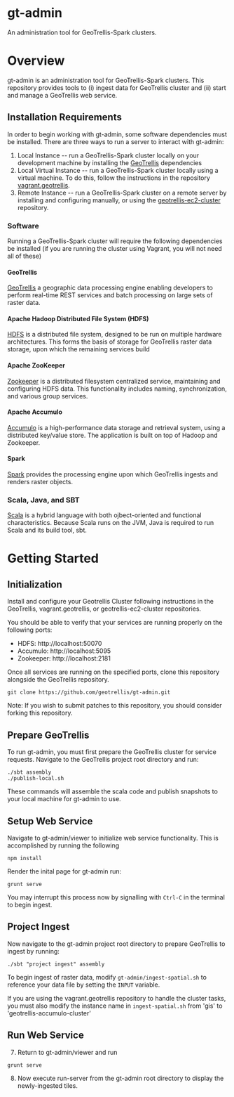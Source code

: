 # gt-admin
An administration tool for GeoTrellis-Spark clusters.

# Overview
gt-admin is an administration tool for GeoTrellis-Spark clusters. This repository provides tools to (i) ingest data for GeoTrellis cluster and (ii) start and manage a GeoTrellis web service. 

## Installation Requirements
In order to begin working with gt-admin, some software dependencies must be installed. There are three ways to run a server to interact with gt-admin:

  1. Local Instance -- run a GeoTrellis-Spark cluster locally on your development machine by installing the [GeoTrellis](https://github.com/geotrellis/geotrellis) dependencies
  2. Local Virtual Instance -- run a GeoTrellis-Spark cluster locally using a virtual machine. To do this, follow the instructions in the repository [vagrant.geotrellis](https://github.com/geotrellis/vagrant.geotrellis).
  3. Remote Instance -- run a GeoTrellis-Spark cluster on a remote server by installing and configuring manually, or using the [geotrellis-ec2-cluster](https://github.com/geotrellis/geotrellis-ec2-cluster) repository.

### Software
Running a GeoTrellis-Spark cluster will require the following dependencies be installed (if you are running the cluster using Vagrant, you will not need all of these)

#### GeoTrellis
[GeoTrellis](http://geotrellis.io/) a geographic data processing engine enabling developers to perform real-time REST services and batch processing on large sets of raster data.

#### Apache Hadoop Distributed File System (HDFS)
[HDFS](https://hadoop.apache.org/docs/stable/hadoop-project-dist/hadoop-hdfs/HdfsUserGuide.html) is a distributed file system, designed to be run on multiple hardware architectures. This forms the basis of storage for GeoTrellis raster data storage, upon which the remaining services build

#### Apache ZooKeeper
[Zookeeper](http://zookeeper.apache.org/) is a distributed filesystem centralized service, maintaining and configuring HDFS data. This functionality includes naming, synchronization, and various group services.

#### Apache Accumulo
[Accumulo](https://accumulo.apache.org) is a high-performance data storage and retrieval system, using a distributed key/value store. The application is built on top of Hadoop and Zookeeper.

#### Spark
[Spark](http://spark.apache.org/) provides the processing engine upon which GeoTrellis ingests and renders raster objects.

### Scala, Java, and SBT
[Scala](http://scala-lang.org) is a hybrid language with both ojbect-oriented and functional characteristics. Because Scala runs on the JVM, Java is required to run Scala and its build tool, sbt. 

# Getting Started

## Initialization

Install and configure your Geotrellis Cluster following instructions in the GeoTrellis, vagrant.geotrellis, or geotrellis-ec2-cluster repositories.

You should be able to verify that your services are running properly on the following ports:
  * HDFS: http://localhost:50070
  * Accumulo: http://localhost:5095
  * Zookeeper: http://localhost:2181
  
Once all services are running on the specified ports, clone this repository alongside the GeoTrellis repository.
     
`git clone https://github.com/geotrellis/gt-admin.git`

Note: If you wish to submit patches to this repository, you should consider forking this repository.

## Prepare GeoTrellis

To run gt-admin, you must first prepare the GeoTrellis cluster for service requests. Navigate to the GeoTrellis project root directory and run:

  ```
  ./sbt assembly
  ./publish-local.sh
  ```

These commands will assemble the scala code and publish snapshots to your local machine for gt-admin to use.
 
## Setup Web Service

Navigate to gt-admin/viewer to initialize web service functionality. This is accomplished by running the following
   
   `npm install`

   Render the inital page for gt-admin run:

   `grunt serve`

   You may interrupt this process now by signalling with `Ctrl-C` in the terminal to begin ingest.

## Project Ingest

Now navigate to the gt-admin project root directory to prepare GeoTrellis to ingest by running:

   `./sbt "project ingest" assembly`

To begin ingest of raster data, modify `gt-admin/ingest-spatial.sh` to reference your data file by setting the `INPUT` variable.
  
If you are using the vagrant.geotrellis repository to handle the cluster tasks, you must also modify the instance name in `ingest-spatial.sh` from 'gis' to 'geotrellis-accumulo-cluster'

## Run Web Service

7.  Return to gt-admin/viewer and run 
  
  `grunt serve`

8. Now execute run-server from the gt-admin root directory to display the newly-ingested tiles. 

